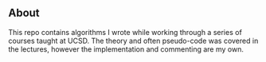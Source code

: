 ## About
This repo contains algorithms I wrote while working through a series of courses taught at UCSD. The theory and often 
pseudo-code was covered in the lectures, however the implementation and commenting are my own.
